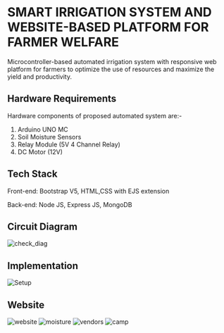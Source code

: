 
# SMART IRRIGATION SYSTEM AND WEBSITE-BASED PLATFORM FOR FARMER WELFARE
Microcontroller-based automated irrigation system with responsive web platform for
farmers to optimize the use of resources and maximize the yield and productivity.

## Hardware Requirements
Hardware components of proposed automated system are:- 
1. Arduino UNO MC
2. Soil Moisture Sensors
3. Relay Module (5V 4 Channel Relay)
4. DC Motor (12V)

## Tech Stack
Front-end: Bootstrap V5, HTML,CSS with EJS extension

Back-end: Node JS, Express JS, MongoDB

## Circuit Diagram
![check_diag](https://user-images.githubusercontent.com/73582195/203791581-1852a69d-9047-4554-92e3-43ffac6a6f5e.png)

## Implementation
![Setup](https://user-images.githubusercontent.com/73582195/203797794-48cdb304-688f-4a11-a961-cdfa7c5a5488.png)

## Website
![website](https://user-images.githubusercontent.com/73582195/203794650-10e9b3ea-c871-4909-8756-8374aad41778.png)
![moisture](https://user-images.githubusercontent.com/73582195/203794678-e37df6ab-87ad-4688-b02d-8277e3821d61.png)
![vendors](https://user-images.githubusercontent.com/73582195/203794692-e4290a4a-a522-42a5-9e2c-b6d0339b576f.png)
![camp](https://user-images.githubusercontent.com/73582195/203794707-6c1146a3-9b71-4c01-9aa0-66417ec9700f.png)
